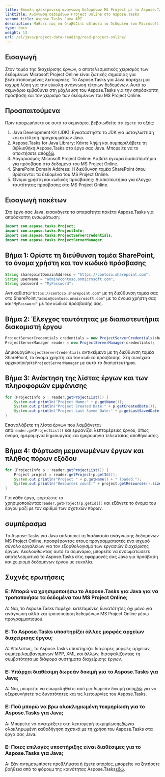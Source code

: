```yaml
---
title: Εύκολη ηλεκτρονική ανάγνωση δεδομένων MS Project με το Aspose.Tasks
linktitle: Ανάγνωση δεδομένων Project Online στο Aspose.Tasks
second_title: Aspose.Tasks Java API
description: Μάθετε πώς να διαβάζετε αβίαστα τα δεδομένα του Microsoft Project Online χρησιμοποιώντας το Aspose.Tasks για Java. Βελτιώστε τις δυνατότητες διαχείρισης του έργου σας.
type: docs
weight: 13
url: /el/java/project-data-reading/read-project-online/
---
```

## Εισαγωγή
Στον τομέα της διαχείρισης έργων, ο αποτελεσματικός χειρισμός των δεδομένων Microsoft Project Online είναι ζωτικής σημασίας για βελτιστοποιημένες λειτουργίες. Το Aspose.Tasks για Java παρέχει μια ισχυρή λύση για την εύκολη ανάγνωση τέτοιων δεδομένων. Αυτό το σεμινάριο εμβαθύνει στη μόχλευση του Aspose.Tasks για την απρόσκοπτη πρόσβαση και τον χειρισμό των δεδομένων του MS Project Online.
## Προαπαιτούμενα
Πριν προχωρήσετε σε αυτό το σεμινάριο, βεβαιωθείτε ότι έχετε τα εξής:
1. Java Development Kit (JDK): Εγκαταστήστε το JDK για μεταγλώττιση και εκτέλεση προγραμμάτων Java.
2.  Aspose.Tasks for Java Library: Κάντε λήψη και συμπεριλάβετε τη βιβλιοθήκη Aspose.Tasks στο έργο σας Java. Μπορείτε να το αποκτήσετε από[εδώ](https://releases.aspose.com/tasks/java/).
3. Λογαριασμός Microsoft Project Online: Λάβετε έγκυρα διαπιστευτήρια για πρόσβαση στα δεδομένα του MS Project Online.
4. SharePoint Domain Address: Η διεύθυνση τομέα SharePoint όπου βρίσκονται τα δεδομένα του MS Project Online.
5. Όνομα χρήστη και κωδικός πρόσβασης: Διαπιστευτήρια για έλεγχο ταυτότητας πρόσβασης στο MS Project Online.
## Εισαγωγή πακέτων
Στο έργο σας Java, εισαγάγετε τα απαραίτητα πακέτα Aspose.Tasks για απρόσκοπτη ενσωμάτωση:
```java
import com.aspose.tasks.Project;
import com.aspose.tasks.ProjectInfo;
import com.aspose.tasks.ProjectServerCredentials;
import com.aspose.tasks.ProjectServerManager;
```

## Βήμα 1: Ορίστε τη διεύθυνση τομέα SharePoint, το όνομα χρήστη και τον κωδικό πρόσβασης
```java
String sharepointDomainAddress = "https://contoso.sharepoint.com";
String userName = "admin@contoso.onmicrosoft.com";
String password = "MyPassword";
```
 Αντικαθιστώ`"https://contoso.sharepoint.com"` με τη διεύθυνση τομέα σας στο SharePoint,`"admin@contoso.onmicrosoft.com"` με το όνομα χρήστη σας και`"MyPassword"` με τον κωδικό πρόσβασής σας.
## Βήμα 2: Έλεγχος ταυτότητας με διαπιστευτήρια διακομιστή έργου
```java
ProjectServerCredentials credentials = new ProjectServerCredentials(sharepointDomainAddress, userName, password);
ProjectServerManager reader = new ProjectServerManager(credentials);
```
 Δημιουργώ`ProjectServerCredentials` αντικείμενο με τη διεύθυνση τομέα SharePoint, το όνομα χρήστη και τον κωδικό πρόσβασης. Στη συνέχεια αρχικοποιήστε`ProjectServerManager` με αυτά τα διαπιστευτήρια.
## Βήμα 3: Ανάκτηση της λίστας έργων και των πληροφοριών εμφάνισης
```java
for (ProjectInfo p : reader.getProjectList()) {
    System.out.println("Project Name:" + p.getName());
    System.out.println("Project Created Date:" + p.getCreatedDate());
    System.out.println("Project Last Saved Date:" + p.getLastSavedDate());
}
```
 Επαναλάβετε τη λίστα έργων που λαμβάνεται από`reader.getProjectList()` και εμφανίζει λεπτομέρειες έργου, όπως όνομα, ημερομηνία δημιουργίας και ημερομηνία τελευταίας αποθήκευσης.
## Βήμα 4: Φόρτωση μεμονωμένων έργων και πλήθος πόρων εξόδου
```java
for (ProjectInfo p : reader.getProjectList()) {
    Project project = reader.getProject(p.getId());
    System.out.println("Project " + p.getName() + " loaded.");
    System.out.println("Resources count:" + project.getResources().size());
}
```
 Για κάθε έργο, φορτώστε το χρησιμοποιώντας`reader.getProject(p.getId())` και εξάγετε το όνομα του έργου μαζί με τον αριθμό των σχετικών πόρων.

## συμπέρασμα
Το Aspose.Tasks για Java απλοποιεί τη διαδικασία ανάγνωσης δεδομένων MS Project Online, προσφέροντας στους προγραμματιστές ένα ισχυρό σύνολο εργαλείων για τον εξορθολογισμό των εργασιών διαχείρισης έργων. Ακολουθώντας αυτό το σεμινάριο, μπορείτε να ενσωματώσετε αποτελεσματικά το Aspose.Tasks στις εφαρμογές σας Java για πρόσβαση και χειρισμό δεδομένων έργου με ευκολία.
## Συχνές ερωτήσεις
### Ε: Μπορώ να χρησιμοποιήσω το Aspose.Tasks για Java για να τροποποιήσω τα δεδομένα του MS Project Online;
Α: Ναι, το Aspose.Tasks παρέχει εκτεταμένες δυνατότητες όχι μόνο για ανάγνωση αλλά και τροποποίηση δεδομένων MS Project Online μέσω προγραμματισμού.
### Ε: Το Aspose.Tasks υποστηρίζει άλλες μορφές αρχείων διαχείρισης έργου;
Α: Απολύτως, το Aspose.Tasks υποστηρίζει διάφορες μορφές αρχείων, συμπεριλαμβανομένων MPP, XML και άλλων, διασφαλίζοντας τη συμβατότητα με διάφορα συστήματα διαχείρισης έργων.
### Ε: Υπάρχει διαθέσιμη δωρεάν δοκιμή για το Aspose.Tasks για Java;
 Α: Ναι, μπορείτε να επωφεληθείτε από μια δωρεάν δοκιμή από[εδώ](https://releases.aspose.com/) για να εξερευνήσετε τις δυνατότητες και τις λειτουργίες του Aspose.Tasks.
### Ε: Πού μπορώ να βρω ολοκληρωμένη τεκμηρίωση για το Aspose.Tasks για Java;
 Α: Μπορείτε να ανατρέξετε στη λεπτομερή τεκμηρίωση[εδώ](https://reference.aspose.com/tasks/java/)για ολοκληρωμένη καθοδήγηση σχετικά με τη χρήση του Aspose.Tasks στα έργα σας Java.
### Ε: Ποιες επιλογές υποστήριξης είναι διαθέσιμες για το Aspose.Tasks για Java;
 Α: Εάν αντιμετωπίσετε προβλήματα ή έχετε απορίες, μπορείτε να ζητήσετε βοήθεια από το φόρουμ της κοινότητας Aspose.Tasks[εδώ](https://forum.aspose.com/c/tasks/15).
